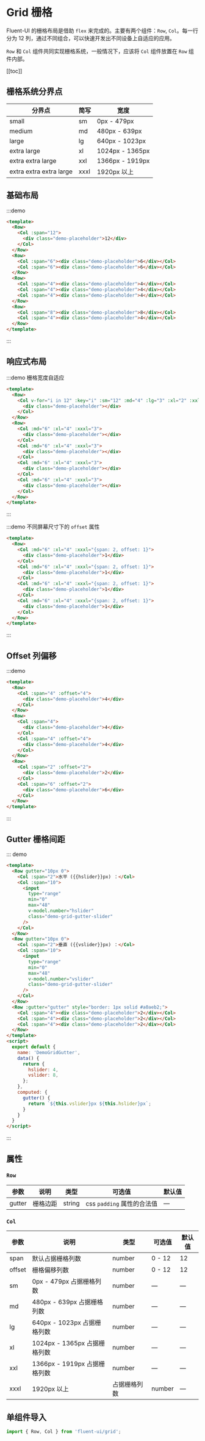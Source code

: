 # Grid 栅格

Fluent-UI 的栅格布局是借助 `flex` 来完成的。主要有两个组件：`Row`, `Col`。每一行分为 12 列，通过不同组合，可以快速开发出不同设备上自适应的应用。

`Row` 和 `Col` 组件共同实现栅格系统，一般情况下，应该将 `Col` 组件放置在 `Row` 组件内部。

[[toc]]

## 栅格系统分界点

| 分界点 | 简写 | 宽度 |
|------|------|------|
| small | sm | 0px - 479px |
| medium | md | 480px - 639px |
| large | lg | 640px - 1023px |
| extra large | xl | 1024px - 1365px |
| extra extra large | xxl | 1366px - 1919px |
| extra extra extra large | xxxl | 1920px 以上 |

## 基础布局

:::demo 
```html
<template>
  <Row>
    <Col :span="12">
      <div class="demo-placeholder">12</div>
    </Col>
  </Row>
  <Row>
    <Col :span="6"><div class="demo-placeholder">6</div></Col>
    <Col :span="6"><div class="demo-placeholder">6</div></Col>
  </Row>
  <Row>
    <Col :span="4"><div class="demo-placeholder">4</div></Col>
    <Col :span="4"><div class="demo-placeholder">4</div></Col>
    <Col :span="4"><div class="demo-placeholder">4</div></Col>
  </Row>
  <Row>
    <Col :span="8"><div class="demo-placeholder">8</div></Col>
    <Col :span="4"><div class="demo-placeholder">4</div></Col>
  </Row>
</template>
```
:::


## 响应式布局

:::demo 栅格宽度自适应
```html
<template>
  <Row>
    <Col v-for="i in 12" :key="i" :sm="12" :md="4" :lg="3" :xl="2" :xxl="1">
      <div class="demo-placeholder"></div>
    </Col>
  </Row>
  <Row>
    <Col :md="6" :xl="4" :xxxl="3">
      <div class="demo-placeholder"></div>
    </Col>
    <Col :md="6" :xl="4" :xxxl="3">
      <div class="demo-placeholder"></div>
    </Col>
    <Col :md="6" :xl="4" :xxxl="3">
      <div class="demo-placeholder"></div>
    </Col>
    <Col :md="6" :xl="4" :xxxl="3">
      <div class="demo-placeholder"></div>
    </Col>
  </Row>
</template>
```
:::

:::demo 不同屏幕尺寸下的 `offset` 属性
```html
<template>
  <Row>
    <Col :md="6" :xl="4" :xxxl="{span: 2, offset: 1}">
      <div class="demo-placeholder">1</div>
    </Col>
    <Col :md="6" :xl="4" :xxxl="{span: 2, offset: 1}">
      <div class="demo-placeholder">1</div>
    </Col>
    <Col :md="6" :xl="4" :xxxl="{span: 2, offset: 1}">
      <div class="demo-placeholder">1</div>
    </Col>
    <Col :md="6" :xl="4" :xxxl="{span: 2, offset: 1}">
      <div class="demo-placeholder">1</div>
    </Col>
  </Row>
</template>
```
:::

## Offset 列偏移

:::demo 
```html
<template>
  <Row>
    <Col :span="4" :offset="4">
      <div class="demo-placeholder">4</div>
    </Col>
  </Row>
  <Row>
    <Col :span="4">
      <div class="demo-placeholder">4</div>
    </Col>
    <Col :span="4" :offset="4">
      <div class="demo-placeholder">4</div>
    </Col>
  </Row>
  <Row>
    <Col :span="2" :offset="2">
      <div class="demo-placeholder">2</div>
    </Col>
    <Col :span="6" :offset="2">
      <div class="demo-placeholder">6</div>
    </Col>
  </Row>
</template>
```
:::

## Gutter 栅格间距

::: demo
```html
<template>
  <Row gutter="10px 0">
    <Col :span="2">水平 ({{hslider}}px) ：</Col>
    <Col :span="10">
      <input
        type="range" 
        min="0" 
        max="48" 
        v-model.number="hslider" 
        class="demo-grid-gutter-slider"
      />
    </Col>
  </Row>
  <Row gutter="10px 0">
    <Col :span="2">垂直 ({{vslider}}px) ：</Col>
    <Col :span="10">
      <input
        type="range" 
        min="0" 
        max="48" 
        v-model.number="vslider" 
        class="demo-grid-gutter-slider"
      />
    </Col>
  </Row>
  <Row :gutter="gutter" style="border: 1px solid #a0aeb2;">
    <Col :span="4"><div class="demo-placeholder">2</div></Col>
    <Col :span="4"><div class="demo-placeholder">2</div></Col>
    <Col :span="4"><div class="demo-placeholder">2</div></Col>
  </Row>
</template>
<script>
  export default {
    name: 'DemoGridGutter',
    data() {
      return {
        hslider: 4,
        vslider: 8,
      };
    },
    computed: {
      gutter() {
        return `${this.vslider}px ${this.hslider}px`;
      }
    }
  }
</script>
```
:::

## 属性

### `Row`

| 参数  | 说明 | 类型 | 可选值 | 默认值 |
|------|------|------|------|------|
| gutter | 栅格边距 | string | css `padding` 属性的合法值 | — |


### `Col`

| 参数  | 说明 | 类型 | 可选值 | 默认值 |
|------|------|------|------|------|
| span | 默认占据栅格列数 | number | 0 - 12 | 12 |
| offset | 栅格偏移列数 | number | 0 - 12 | 12 |
| sm | 0px - 479px 占据栅格列数 | number | — | — |
| md | 480px - 639px 占据栅格列数 | number | — | — |
| lg | 640px - 1023px 占据栅格列数 | number | — | — |
| xl | 1024px - 1365px 占据栅格列数 | number | — | — |
| xxl | 1366px - 1919px 占据栅格列数 | number | — | — |
| xxxl | 1920px 以上 | 占据栅格列数 | number | — | — |

## 单组件导入

```js
import { Row, Col } from 'fluent-ui/grid';
```

<style lang="scss">
  $oddBackgroundColor: #69797e;
  $evenBackgroundColor: #a0aeb2;
  
  .demo .body__cooked>.row {
    margin-bottom: 20px;
  }

  .row {
    .demo-placeholder {
      background: $oddBackgroundColor;
    }
    
    .col:nth-child(2n) .demo-placeholder {
      background: $evenBackgroundColor;  
    }
  }

  .demo-placeholder {
    width: 100%;
    height: 40px;
    display: flex;
    justify-content: center;
    align-items: center;
    color: #FFF;
  }

  .demo-grid-gutter-slider {
    width: 100%;
  }

</style>